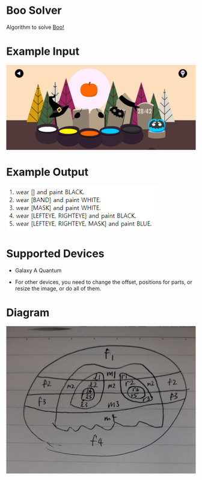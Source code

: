 # Boo Solver

Algorithm to solve [Boo!](https://play.google.com/store/apps/details?id=air.com.bartbonte.boo&hl=en&gl=US&pli=1)



# Example Input

![Example Input](/example/input.jpg)



# Example Output

![Example Output](/example/output.png)



# Supported Devices

- Galaxy A Quantum

- For other devices, you need to change the offset, positions for parts, or resize the image, or do all of them.



# Diagram

![diagram1](/example/diagram1.jpg)
